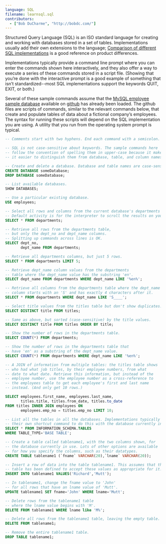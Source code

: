 ```yaml
---
language: SQL
filename: learnsql.sql
contributors:
  - ["Bob DuCharme", "http://bobdc.com/"]
---
```


Structured Query Language (SQL) is an ISO standard language for creating and working with databases stored in a set of tables. Implementations usually add their own extensions to the language; [Comparison of different SQL implementations](http://troels.arvin.dk/db/rdbms/) is a good reference on product differences.

Implementations typically provide a command line prompt where you can enter the commands shown here interactively, and they also offer a way to execute a series of these commands stored in a script file.  (Showing that you’re done with the interactive prompt is a good example of something that isn’t standardized--most SQL implementations support the keywords QUIT, EXIT, or both.)

Several of these sample commands assume that the [MySQL employee sample database](https://dev.mysql.com/doc/employee/en/) available on [github](https://github.com/datacharmer/test_db) has already been loaded. The github files are scripts of commands, similar to the relevant commands below, that create and populate tables of data about a fictional company’s employees. The syntax for running these scripts will depend on the SQL implementation you are using. A utility that you run from the operating system prompt is typical. 


```sql
-- Comments start with two hyphens. End each command with a semicolon.

-- SQL is not case-sensitive about keywords. The sample commands here
-- follow the convention of spelling them in upper-case because it makes 
-- it easier to distinguish them from database, table, and column names.

-- Create and delete a database. Database and table names are case-sensitive.
CREATE DATABASE someDatabase;
DROP DATABASE someDatabase;

-- List available databases.
SHOW DATABASES;

-- Use a particular existing database. 
USE employees;

-- Select all rows and columns from the current database's departments table.
-- Default activity is for the interpreter to scroll the results on your screen. 
SELECT * FROM departments;

-- Retrieve all rows from the departments table, 
-- but only the dept_no and dept_name columns. 
-- Splitting up commands across lines is OK.
SELECT dept_no,
       dept_name FROM departments;

-- Retrieve all departments columns, but just 5 rows. 
SELECT * FROM departments LIMIT 5;

-- Retrieve dept_name column values from the departments
-- table where the dept_name value has the substring 'en'. 
SELECT dept_name FROM departments WHERE dept_name LIKE '%en%';

-- Retrieve all columns from the departments table where the dept_name
-- column starts with an 'S' and has exactly 4 characters after it. 
SELECT * FROM departments WHERE dept_name LIKE 'S____';

-- Select title values from the titles table but don't show duplicates.
SELECT DISTINCT title FROM titles;

-- Same as above, but sorted (case-sensitive) by the title values. 
SELECT DISTINCT title FROM titles ORDER BY title;

-- Show the number of rows in the departments table.
SELECT COUNT(*) FROM departments;

-- Show the number of rows in the departments table that
-- have 'en' as a substring of the dept_name value. 
SELECT COUNT(*) FROM departments WHERE dept_name LIKE '%en%';

-- A JOIN of information from multiple tables: the titles table shows 
-- who had what job titles, by their employee numbers, from what 
-- date to what date. Retrieve this information, but instead of the
-- employee number, use the employee number as a cross-reference to 
-- the employees table to get each employee's first and last name
-- instead. (And only get 10 rows.)

SELECT employees.first_name, employees.last_name,
       titles.title, titles.from_date, titles.to_date
FROM titles INNER JOIN employees ON
       employees.emp_no = titles.emp_no LIMIT 10;

-- List all the tables in all the databases. Implementations typically provide
-- their own shortcut command to do this with the database currently in use.
SELECT * FROM INFORMATION_SCHEMA.TABLES
WHERE TABLE_TYPE='BASE TABLE';

-- Create a table called tablename1, with the two columns shown, for
-- the database currently in use. Lots of other options are available
-- for how you specify the columns, such as their datatypes.
CREATE TABLE tablename1 (`fname` VARCHAR(20),`lname` VARCHAR(20));

-- Insert a row of data into the table tablename1. This assumes that the 
-- table has been defined to accept these values as appropriate for it. 
INSERT INTO tablename1 VALUES('Richard','Mutt');

-- In tablename1, change the fname value to 'John'
-- for all rows that have an lname value of 'Mutt'. 
UPDATE tablename1 SET fname='John' WHERE lname='Mutt';

-- Delete rows from the tablename1 table
-- where the lname value begins with 'M'.
DELETE FROM tablename1 WHERE lname like 'M%';

-- Delete all rows from the tablename1 table, leaving the empty table.
DELETE FROM tablename1;

-- Remove the entire tablename1 table. 
DROP TABLE tablename1;
```
